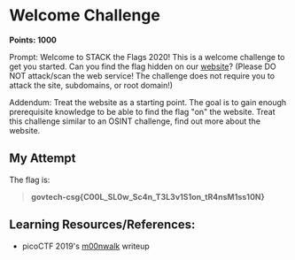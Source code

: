 # Welcome Challenge
**Points: 1000**

Prompt: Welcome to STACK the Flags 2020! This is a welcome challenge to get you started. Can you find the flag hidden on our [website](https://ctf.tech.gov.sg/)? (Please DO NOT attack/scan the web service! The challenge does not require you to attack the site, subdomains, or root domain!)

Addendum:
Treat the website as a starting point. The goal is to gain enough prerequisite knowledge to be able to find the flag "on" the website. Treat this challenge similar to an OSINT challenge, find out more about the website.

## My Attempt


The flag is:
> **govtech-csg{C00L_SL0w_Sc4n_T3L3v1S1on_tR4nsM1ss10N}**

## **Learning Resources/References:**
- picoCTF 2019's [m00nwalk](https://github.com/Dvd848/CTFs/blob/master/2019_picoCTF/m00nwalk.md) writeup
